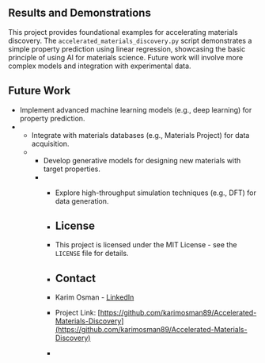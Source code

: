 ## Results and Demonstrations

This project provides foundational examples for accelerating materials discovery. The `accelerated_materials_discovery.py` script demonstrates a simple property prediction using linear regression, showcasing the basic principle of using AI for materials science. Future work will involve more complex models and integration with experimental data.

## Future Work

*   Implement advanced machine learning models (e.g., deep learning) for property prediction.
*   *   Integrate with materials databases (e.g., Materials Project) for data acquisition.
    *   *   Develop generative models for designing new materials with target properties.
        *   *   Explore high-throughput simulation techniques (e.g., DFT) for data generation.
         
            *   ## License
         
            *   This project is licensed under the MIT License - see the `LICENSE` file for details.
         
            *   ## Contact
         
            *   Karim Osman - [LinkedIn](https://www.linkedin.com/in/karimosman89/)
         
            *   Project Link: [https://github.com/karimosman89/Accelerated-Materials-Discovery](https://github.com/karimosman89/Accelerated-Materials-Discovery)
            *   
